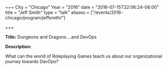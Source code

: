+++
City = "Chicago"
Year = "2016"
date = "2016-07-15T22:06:24-06:00"
title = "Jeff Smith"
type = "talk"
aliases = ["/events/2016-chicago/program/jeffsmith/"]

+++

<div class="span-15  ">
  <div class="span-15  last ">
  <p><strong>Title:</strong>
Dungeons and Dragons....and DevOps
</p>

<p><strong>Description:</strong></p>

<p>
What can the world of Roleplaying Games teach us about our organizational journey towards DevOps?
</p>
<p>

</p>


  </div>
</div>

